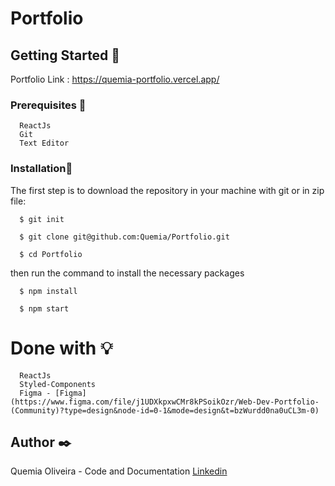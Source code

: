 # Portfolio

## Getting Started :rocket:

Portfolio Link : https://quemia-portfolio.vercel.app/

### Prerequisites :page_with_curl:

```shell
  ReactJs
  Git
  Text Editor
```

### Installation:wrench:

The first step is to download the repository in your machine with git or in zip file:

```shell
  $ git init

  $ git clone git@github.com:Quemia/Portfolio.git

  $ cd Portfolio
```

then run the command to install the necessary packages

```shell
  $ npm install

  $ npm start
```

# Done with :bulb:

```shell
  ReactJs
  Styled-Components
  Figma - [Figma](https://www.figma.com/file/j1UDXkpxwCMr8kPSoikOzr/Web-Dev-Portfolio-(Community)?type=design&node-id=0-1&mode=design&t=bzWurdd0na0uCL3m-0)
```

## Author :black_nib:

Quemia Oliveira - Code and Documentation [Linkedin](https://www.linkedin.com/in/quemia-caroline-alves-de-oliveira-635042209/)
